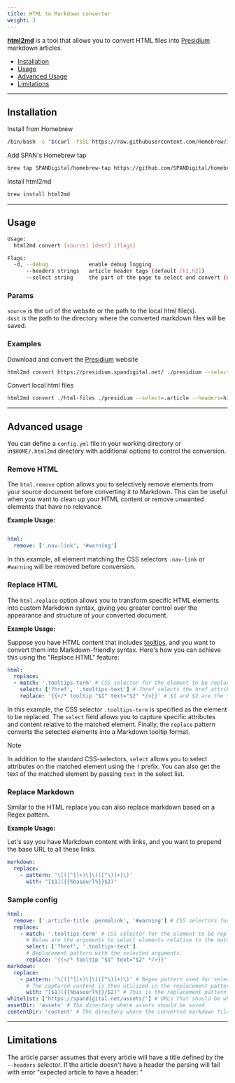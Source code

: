 ```yaml
---
title: HTML to Markdown converter
weight: 3
---
```


**[html2md](https://github.com/SPANDigital/presidium-html)** is a tool that allows you to convert HTML files into [Presidium](https://presidium.spandigital.net/) markdown articles.

* [Installation](#installation)
* [Usage](#usage)
* [Advanced Usage](#advanced-usage)
* [Limitations](#limitations)

---

## Installation

Install from Homebrew

```bash
/bin/bash -c "$(curl -fsSL https://raw.githubusercontent.com/Homebrew/install/master/install.sh)"
```

Add SPAN's Homebrew tap
```bash
brew tap SPANDigital/homebrew-tap https://github.com/SPANDigital/homebrew-tap.git
```

Install html2md
```bash
brew install html2md
```

---

## Usage
```bash
Usage:
  html2md convert [source] [dest] [flags]

Flags:
  -d, --debug             enable debug logging
      --headers strings   article header tags (default [h1,h2])
      --select string     the part of the page to select and convert (default "body")
```

### Params
`source` is the url of the website or the path to the local html file(s).  
`dest` is the path to the directory where the converted markdown files will be saved.

### Examples
Download and convert the [Presidium](https://presidium.spandigital.net/) website
```bash
html2md convert https://presidium.spandigital.net/ ./presidium --select="#presidium-content"
```

Convert local html files
```bash
html2md convert ./html-files ./presidium --select=.article --headers=h1
```

---

## Advanced usage


You can define a `config.yml` file in your working directory or in`$HOME/.html2md` directory with additional options to control the conversion.

### Remove HTML

The `html.remove` option allows you to selectively remove elements from your source document before converting it to Markdown. 
This can be useful when you want to clean up your HTML content or remove unwanted elements that have no relevance.

**Example Usage:**

```yaml

html:
  remove: ['.nav-link', '#warning']

```

In this example, all element matching the CSS selectors `.nav-link` or `#warning` will be removed before conversion.

### Replace HTML
The `html.replace` option allows you to transform specific HTML elements into custom Markdown syntax, giving you greater control over the appearance and structure of your converted document.

**Example Usage:**

Suppose you have HTML content that includes [tooltips](https://presidium.spandigital.net/reference/markdown/#tooltips), and you want to convert them into Markdown-friendly syntax. Here's how you can achieve this using the "Replace HTML" feature:
```yaml
html:
  replace:
  - match: '.tooltips-term' # CSS selector for the element to be replaced
    select: ['?href', '.tooltips-text'] # ?href selects the href attribute of the matched element, .tooltips-text selects the content of a child element with the class "tooltips-text"
    replace: '{{</* tooltip "$1" text="$2" */>}}' # $1 and $2 are the selected elements

```

In this example, the CSS selector `.tooltips-term` is specified as the element to be replaced. The `select` field allows you to capture specific attributes and content relative to the matched element. Finally, the `replace` pattern converts the selected elements into a Markdown tooltip format.

> [!NOTE]  
> In addition to the standard CSS-selectors, `select` allows you to select attributes on the matched element using the `?` prefix. 
> You can also get the text of the matched element by passing `text` in the select list.
> 
### Replace Markdown
Similar to the HTML replace you can also replace markdown based on a Regex pattern.

**Example Usage:**

Let's say you have Markdown content with links, and you want to prepend the base URL to all these links.
```yaml
markdown:
  replace:
    - pattern: '\[([^]]+)\]\(([^\)]+)\)'
      with: "[$1]({{%baseurl%}}$2)"
```

### Sample config
```yaml
html:
  remove: ['.article-title .permalink', '#warning'] # CSS selectors for elements that should be removed before conversion.
  replace:
    - match: '.tooltips-term' # CSS selector for the element to be replaced.
      # Below are the arguments to select elements relative to the matched element.
      select: ['?href', '.tooltips-text']
      # Replacement pattern with the selected arguments.
      replace: '{{</* tooltip "$1" text="$2" */>}}'
markdown:
  replace:
    - pattern: '\[([^]]+)\]\(([^\)]+)\)' # Regex pattern used for selecting and capturing specific content.
      # The captured content is then utilized in the replacement pattern below.
      with: "[$1]({{%baseurl%}}/$2)" # This is the replacement pattern for converting Markdown links.
whitelist: ['https://spandigital.net/assets/'] # URLs that should be whitelisted for conversion
assetDir: 'assets' # The directory where assets should be saved
contentDir: 'content' # The directory where the converted markdown files should be saved
```

---

## Limitations

The article parser assumes that every article will have a title defined by the `--headers` selector. 
If the article doesn't have a header the parsing will fail with error "expected article to have a header: <path>"


